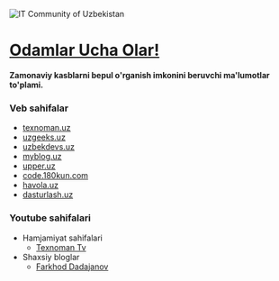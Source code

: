 ![IT Community of Uzbekistan](https://i.ibb.co/18gkfjq/Demo.png)
# [Odamlar Ucha Olar!](https://www.youtube.com/watch?v=_TqeyyPDXKc)
**Zamonaviy kasblarni bepul o'rganish imkonini beruvchi ma'lumotlar to'plami.**

### Veb sahifalar
- [texnoman.uz](https://www.texnoman.uz/)
- [uzgeeks.uz](https://www.uzgeeks.uz/)
- [uzbekdevs.uz](https://uzbekdevs.uz/)
- [myblog.uz](https://myblog.uz/)
- [upper.uz](https://upper.uz/)
- [code.180kun.com](https://code.180kun.com/)
- [havola.uz](https://havola.uz/)
- [dasturlash.uz](https://dasturlash.uz/)

### Youtube sahifalari
- Hamjamiyat sahifalari
  - [Texnoman Tv](https://www.youtube.com/c/TexnomanTv)
- Shaxsiy bloglar
  - [Farkhod Dadajanov](https://www.youtube.com/c/FarkhodDadajanov)